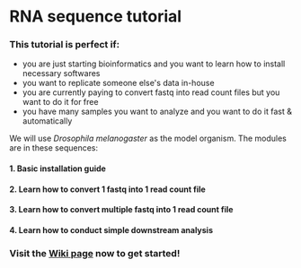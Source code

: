 # RNA sequence tutorial

### This tutorial is perfect if:

* you are just starting bioinformatics and you want to learn how to install necessary softwares
* you want to replicate someone else's data in-house
* you are currently paying to convert fastq into read count files but you want to do it for free
* you have many samples you want to analyze and you want to do it fast & automatically

We will use *Drosophila melanogaster* as the model organism. The modules are in these sequences:

#### 1. Basic installation guide
#### 2. Learn how to convert 1 fastq into 1 read count file
#### 3. Learn how to convert multiple fastq into 1 read count file
#### 4. Learn how to conduct simple downstream analysis


### Visit the [Wiki page](https://github.com/naoto-hikawa/RNAseq_tutorial/wiki) now to get started!

